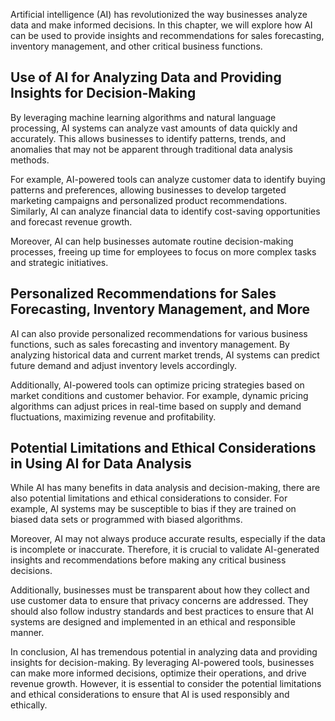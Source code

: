 
Artificial intelligence (AI) has revolutionized the way businesses analyze data and make informed decisions. In this chapter, we will explore how AI can be used to provide insights and recommendations for sales forecasting, inventory management, and other critical business functions.

Use of AI for Analyzing Data and Providing Insights for Decision-Making
-----------------------------------------------------------------------

By leveraging machine learning algorithms and natural language processing, AI systems can analyze vast amounts of data quickly and accurately. This allows businesses to identify patterns, trends, and anomalies that may not be apparent through traditional data analysis methods.

For example, AI-powered tools can analyze customer data to identify buying patterns and preferences, allowing businesses to develop targeted marketing campaigns and personalized product recommendations. Similarly, AI can analyze financial data to identify cost-saving opportunities and forecast revenue growth.

Moreover, AI can help businesses automate routine decision-making processes, freeing up time for employees to focus on more complex tasks and strategic initiatives.

Personalized Recommendations for Sales Forecasting, Inventory Management, and More
----------------------------------------------------------------------------------

AI can also provide personalized recommendations for various business functions, such as sales forecasting and inventory management. By analyzing historical data and current market trends, AI systems can predict future demand and adjust inventory levels accordingly.

Additionally, AI-powered tools can optimize pricing strategies based on market conditions and customer behavior. For example, dynamic pricing algorithms can adjust prices in real-time based on supply and demand fluctuations, maximizing revenue and profitability.

Potential Limitations and Ethical Considerations in Using AI for Data Analysis
------------------------------------------------------------------------------

While AI has many benefits in data analysis and decision-making, there are also potential limitations and ethical considerations to consider. For example, AI systems may be susceptible to bias if they are trained on biased data sets or programmed with biased algorithms.

Moreover, AI may not always produce accurate results, especially if the data is incomplete or inaccurate. Therefore, it is crucial to validate AI-generated insights and recommendations before making any critical business decisions.

Additionally, businesses must be transparent about how they collect and use customer data to ensure that privacy concerns are addressed. They should also follow industry standards and best practices to ensure that AI systems are designed and implemented in an ethical and responsible manner.

In conclusion, AI has tremendous potential in analyzing data and providing insights for decision-making. By leveraging AI-powered tools, businesses can make more informed decisions, optimize their operations, and drive revenue growth. However, it is essential to consider the potential limitations and ethical considerations to ensure that AI is used responsibly and ethically.
